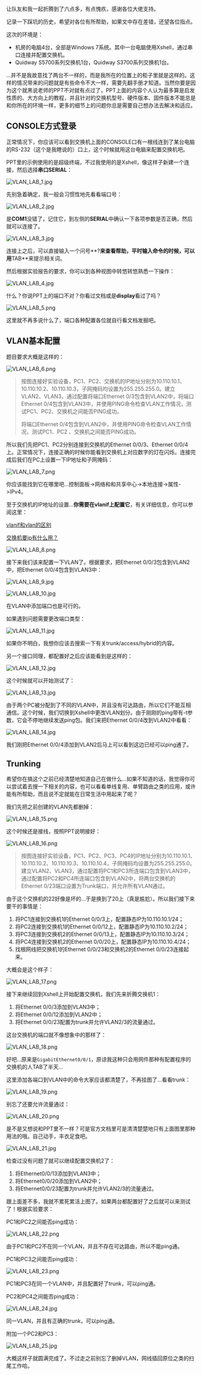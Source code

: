 让队友和我一起折腾到了六点多，有点愧疚，感谢各位大佬支持。

记录一下踩坑的历史，希望对各位有所帮助，如果文中存在差错，还望各位指点。

这次的环境是：

+ 机房的电脑4台，全部是Windows 7系统。其中一台电脑使用Xshell，通过串口连接并配置交换机。
+ Quidway S5700系列交换机1台，Quidway S3700系列交换机1台。

...并不是我故意找了两台不一样的，而是我所在的位置上的柜子里就是这样的。这样的情况带来的问题就是有些命令不大一样，需要先翻手册才知道。当然你要是因为这个就黑说老师的PPT不对就有点过了，PPT上面的内容个人认为最多算是启发性质的、大方向上的教程，并且针对的交换机型号、硬件版本、固件版本不能总是和你所在的环境一样，更多的细节上的问题你总是需要自己想办法去解决和适应。

## CONSOLE方式登录
正常情况下，你应该可以看到交换机上面的CONSOLE口有一根线连到了某台电脑的RS-232（这个是我瞎说的）口上，这个时候就用这台电脑来配置交换机吧。

PPT里的示例使用的是超级终端，不过我使用的是Xshell，像这样子新建一个连接，然后选择**串口SERIAL**：

![VLAN_LAB_1.jpg](./img/VLAN_LAB_1.jpg)

先别急着确定，我一般会习惯性地先看看端口号：

![VLAN_LAB_2.jpg](./img/VLAN_LAB_2.jpg)

是**COM1**没错了，记住它，到左侧的**SERIAL**中确认一下各项参数是否正确，然后就可以连接了。

![VLAN_LAB_3.jpg](./img/VLAN_LAB_3.jpg)

连接上之后，可以直接输入一个问号**?**来查看帮助，平时输入命令的时候，可以用**TAB**来提示相关词。

然后根据实验报告的要求，你可以到各种视图中转悠转悠熟悉一下操作：

![VLAN_LAB_4.jpg](./img/VLAN_LAB_4.jpg)

什么？你说PPT上的端口不对？你看过文档或是**display**看过了吗？

![VLAN_LAB_5.png](./img/VLAN_LAB_5.png)

这里就不再多说什么了，端口各种配置各位就自行看文档发掘吧。

## VLAN基本配置
题目要求大概是这样的：

![VLAN_LAB_6.png](./img/VLAN_LAB_6.png)

> 按图连接好实验设备，PC1、PC2、交换机的IP地址分别为10.110.10.1、10.110.10.2、10.110.10.3，子网掩码均设置为255.255.255.0。建立VLAN2、VLAN3，通过配置将端口Ethernet 0/3包含到VLAN2中，将端口Ethernet 0/4包含到VLAN3中，并使用PING命令检查VLAN工作情况，测试PC1、PC2、交换机之间能否PING成功。
>
> 将端口Ethernet 0/4包含到VLAN2中，并使用PING命令检查VLAN工作情况，测试PC1、PC2 、交换机之间能否PING成功。

所以我们先把PC1、PC2分别连接到交换机的Ethernet 0/0/3、Ethernet 0/0/4上。正常情况下，连接正确的时候你能看到交换机上对应数字的灯在闪烁。连接完成后我们在PC上设置一下IP地址和子网掩码：

![VLAN_LAB_7.png](./img/VLAN_LAB_7.jpg)

你应该能找到它在哪里吧...控制面板->网络和和共享中心->本地连接->属性->IPv4。

至于交换机的IP地址的设置...**你需要在vlanif上配置它**，有关详细信息，你可以参阅这里：

[vlanif和vlan的区别](https://forum.huawei.com/enterprise/zh/thread-159081-1-1.html)

[交换机要ip有什么用？](https://www.zhihu.com/question/51517961)

![VLAN_LAB_8.png](./img/VLAN_LAB_8.png)

接下来我们该来配置一下VLAN了。根据要求，把Ethernet 0/0/3包含到VLAN2中，把Ethernet 0/0/4包含到VLAN3中：

![VLAN_LAB_9.jpg](./img/VLAN_LAB_9.jpg)

![VLAN_LAB_10.jpg](./img/VLAN_LAB_10.jpg)

在VLAN中添加端口也是可行的。

如果遇到问题需要更改端口类型：

![VLAN_LAB_11.jpg](./img/VLAN_LAB_11.jpg)

如果你不明白，我想你应该去搜索一下有关trunk/access/hybrid的内容。

另一个接口同理，都配置好之后应该能看到是这样的：

![VLAN_LAB_12.jpg](./img/VLAN_LAB_12.jpg)

这个时候就可以开始测试了：

![VLAN_LAB_13.jpg](./img/VLAN_LAB_13.jpg)

由于两个PC被分配到了不同的VLAN中，并且没有可达路由，所以它们不能互相通信。这个时候，我们切换到Xshell中更改VLAN划分。由于刚刚的ping带有-t参数，它会不停地继续发送ping包。我们来把Ethernet 0/0/4改到VLAN2中看看：

![VLAN_LAB_14.jpg](./img/VLAN_LAB_14.jpg)

我们刚把Ethernet 0/0/4添加到VLAN2后马上可以看到这边已经可以ping通了。

## Trunking
希望你在搞这个之前已经清楚地知道自己在做什么...如果不知道的话，我觉得你可以尝试着去搜一下相关的内容，也可以看看单线复用、单臂路由之类的应用，或许能有所帮助，而且说不定就能在日常生活中用起来了呢？

我们先把之前创建的VLAN先都删掉：

![VLAN_LAB_15.png](./img/VLAN_LAB_15.png)

这个时候还是接线，按照PPT说明接好：

![VLAN_LAB_16.png](./img/VLAN_LAB_16.png)

> 按图连接好实验设备，PC1、PC2、PC3、PC4的IP地址分别为10.110.10.1、10.110.10.2、10.110.10.3、10.110.10.4，子网掩码均设置为255.255.255.0。建立VLAN2、VLAN3，通过配置将PC1和PC3所连端口包含到VLAN3中，通过配置将PC2和PC4所连端口包含到VLAN2中，将两台交换机的Ethernet 0/23端口设置为Trunk端口，并允许所有VLAN通过。

由于这个交换机的22好像是坏的...于是换到了20上（真是尴尬）。所以我们接下来要干的事情是：

1. 将PC1连接到交换机1的Ethernet 0/0/3上，配置静态IP为10.110.10.1/24；
2. 将PC2连接到交换机1的Ethernet 0/0/12上，配置静态IP为10.110.10.2/24；
3. 将PC3连接到交换机2的Ethernet 0/0/13上，配置静态IP为10.110.10.3/24；
4. 将PC4连接到交换机2的Ethernet 0/0/20上，配置静态IP为10.110.10.4/24；
5. 找根网线把交换机1的Ethernet 0/0/23和交换机2的Ethernet 0/0/23连接起来。

大概会是这个样子：

![VLAN_LAB_17.png](./img/VLAN_LAB_17.jpg)

接下来继续回到Xshell上开始配置交换机，我们先来折腾交换机1：

1. 将Ethernet 0/0/3添加到VLAN3中；
2. 将Ethernet 0/0/12添加到VLAN2中；
3. 将Ethernet 0/0/23配置为trunk并允许VLAN2/3的流量通过。

这台交换机的端口就不像想象中的那样了：

![VLAN_LAB_18.png](./img/VLAN_LAB_18.png)

好吧...原来是`GigabitEthernet0/0/1`，原谅我这种只会用网件那种有配置程序的交换机的人TAB了半天...

这里添加各端口到VLAN中的命令大家应该都清楚了，不再挂图了...看看trunk：

![VLAN_LAB_19.png](./img/VLAN_LAB_19.png)

别忘了还要允许流量通过：

![VLAN_LAB_20.png](./img/VLAN_LAB_20.png)

是不是又想说和PPT里不一样？可是官方文档里可是清清楚楚地只有上面图里那种用法的哦。自己动手，丰衣足食吧。

![VLAN_LAB_21.jpg](./img/VLAN_LAB_21.jpg)

检查过没有问题了就可以继续配置交换机2了：

1. 将Ethernet0/0/13添加到VLAN3中；
2. 将Ethernet0/0/20添加到VLAN2中；
3. 将Ethernet0/0/23配置为trunk并允许VLAN2/3的流量通过。

跟上面差不多，我就不累死累活上图了。如果两台都配置好了之后就可以来测试了！根据实验要求：

PC1和PC2之间能否ping成功：

![VLAN_LAB_22.png](./img/VLAN_LAB_22.png)

由于PC1和PC2不在同一个VLAN，并且不存在可达路由，所以不能ping通。

PC1和PC3之间能否ping成功：

![VLAN_LAB_23.png](./img/VLAN_LAB_23.png)

PC1和PC3在同一个VLAN中，并且配置好了trunk，可以ping通。

PC2和PC4之间能否ping成功：

![VLAN_LAB_24.jpg](./img/VLAN_LAB_24.jpg)

同一VLAN，并且有正确的trunk，可以ping通。

附加一个PC2和PC3：

![VLAN_LAB_25.jpg](./img/VLAN_LAB_25.jpg)

大概这样子就圆满完成了。不过走之前别忘了删掉VLAN，网线插回原位之类的扫尾工作哈。
